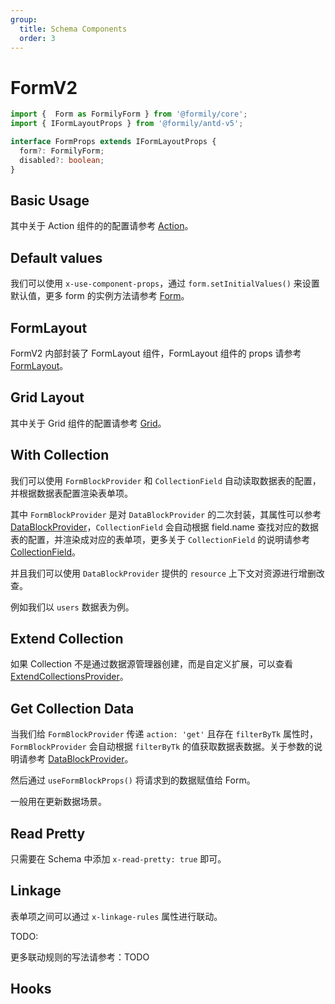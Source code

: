 ```yaml
---
group:
  title: Schema Components
  order: 3
---
```


# FormV2

```ts
import {  Form as FormilyForm } from '@formily/core';
import { IFormLayoutProps } from '@formily/antd-v5';

interface FormProps extends IFormLayoutProps {
  form?: FormilyForm;
  disabled?: boolean;
}
```

## Basic Usage

<code src="./demos/new-demos/basic.tsx"></code>

其中关于 Action 组件的的配置请参考 [Action](/components/action)。

## Default values

我们可以使用 `x-use-component-props`，通过 `form.setInitialValues()` 来设置默认值，更多 form 的实例方法请参考 [Form](https://core.formilyjs.org/api/models/form)。

<code src="./demos/new-demos/default-value.tsx"></code>

## FormLayout

FormV2 内部封装了 FormLayout 组件，FormLayout 组件的 props 请参考 [FormLayout](https://antd.formilyjs.org/zh-CN/components/form-layout)。

<code src="./demos/new-demos/form-layout.tsx"></code>

## Grid Layout

其中关于 Grid 组件的配置请参考 [Grid](/components/grid)。

<code src="./demos/new-demos/grid.tsx"></code>

## With Collection

我们可以使用 `FormBlockProvider` 和 `CollectionField` 自动读取数据表的配置，并根据数据表配置渲染表单项。

其中 `FormBlockProvider` 是对 `DataBlockProvider` 的二次封装，其属性可以参考 [DataBlockProvider](/core/data-block/data-block-provider#属性详解)，`CollectionField` 会自动根据 field.name 查找对应的数据表的配置，并渲染成对应的表单项，更多关于 `CollectionField` 的说明请参考 [CollectionField](/core/data-source/collection-field)。

并且我们可以使用 `DataBlockProvider` 提供的 `resource` 上下文对资源进行增删改查。

例如我们以 `users` 数据表为例。

<code src="./demos/new-demos/collection.tsx"></code>

## Extend Collection

如果 Collection 不是通过数据源管理器创建，而是自定义扩展，可以查看 [ExtendCollectionsProvider](/core/data-source/extend-collections-provider)。

<code src="./demos/new-demos/extend-collection.tsx"></code>

## Get Collection Data

当我们给 `FormBlockProvider` 传递 `action: 'get'` 且存在 `filterByTk` 属性时，`FormBlockProvider` 会自动根据 `filterByTk` 的值获取数据表数据。关于参数的说明请参考 [DataBlockProvider](/core/data-block/data-block-provider#属性详解)。

然后通过 `useFormBlockProps()` 将请求到的数据赋值给 Form。

一般用在更新数据场景。

<code src="./demos/new-demos/collection-data.tsx"></code>

## Read Pretty

只需要在 Schema 中添加 `x-read-pretty: true` 即可。

<code src="./demos/new-demos/read-pretty.tsx"></code>

## Linkage

表单项之间可以通过 `x-linkage-rules` 属性进行联动。

TODO:

<!-- <code src="./demos/new-demos/linkage.tsx"></code> -->

更多联动规则的写法请参考：TODO

## Hooks
